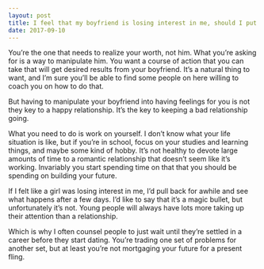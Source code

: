```yaml
---
layout: post
title: I feel that my boyfriend is losing interest in me, should I put more effort to get him back the way he used to or should I lie low for him to realize my worth? I don&#39;t want to lose him.
date: 2017-09-10
---
```


<p>You’re the one that needs to realize your worth, not him. What you’re asking for is a way to manipulate him. You want a course of action that you can take that will get desired results from your boyfriend. It’s a natural thing to want, and I’m sure you’ll be able to find some people on here willing to coach you on how to do that.</p><p>But having to manipulate your boyfriend into having feelings for you is not they key to a happy relationship. It’s the key to keeping a bad relationship going.</p><p>What you need to do is work on yourself. I don’t know what your life situation is like, but if you’re in school, focus on your studies and learning things, and maybe some kind of hobby. It’s not healthy to devote large amounts of time to a romantic relationship that doesn’t seem like it’s working. Invariably you start spending time on that that you should be spending on building your future.</p><p>If I felt like a girl was losing interest in me, I’d pull back for awhile and see what happens after a few days. I’d like to say that it’s a magic bullet, but unfortunately it’s not. Young people will always have lots more taking up their attention than a relationship.</p><p>Which is why I often counsel people to just wait until they’re settled in a career before they start dating. You’re trading one set of problems for another set, but at least you’re not mortgaging your future for a present fling.</p>
